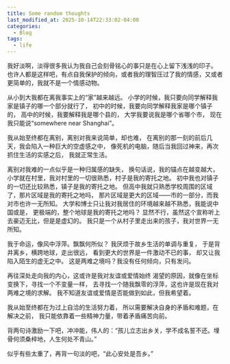 ```yaml
---
title: Some random thoughts
last_modified_at: 2025-10-14T22:33:02-04:00
categories:
  - Blog
tags:
  - life
---
```



我好淡啊，淡得很多我认为我自己会刻骨铭心的事只是在心上留下浅浅的印子。
也许人都是这样吧，有点自我保护的倾向，或者我的理智压过了我的情感，又或者
更简单的，我就不是一个情感动物。

从小到大我都在离我事实上的“家”越来越远。
小学的时候，我只要向同学解释我家是镇子的哪一个部分就行了，
初中的时候，我要向同学解释我家是哪个镇子的，
高中的时候，我要解释我是哪个县的，
大学我要说我是哪个省哪个市，
现在我只能说“somewhere near Shanghai”。

我从始至终都在离别，离别对我来说简单，却也难，
在离别的那一刻的前后几天，我会陷入一种巨大的空虚感之中，
像死机的电脑，随后当我回过神来，再次抓住生活的实感之后，
我就正常生活。

离别对我难的一点似乎是一种归属感的缺失，
换句话说，我的锚点在越变越大，
小学就在村里，我对村里的一切很熟悉，村子是我的寄托之地。
初中我也对镇子的一切还比较熟悉，镇子是我的寄托之地。
但高中我就只熟悉学校周围的区域了，那片区域是我的寄托之地吗，
那片区域是更大的区域——市的一部分，而我对市也许一无所知。
大学和博士只让我对我居住的环境越来越不熟悉，我能说中国或是，
更极端的，整个地球是我的寄托之地吗？
显然不行，虽然这个宣称听上去豪迈无比，但是是虚幻的。
我只是一个从村子里走出来的孩子，我对世界一无所知。

我于命运，像风中浮萍。飘飘何所似？
我厌烦于故乡生活的单调与重复，
于是背井离乡，横跨地球，走出很远，
看到更大的世界是一件激动不已的事，
却又让我陷入陌生的虚无之中。
这是两难之境吗？我没有任何倾向，只有发问。

再往深处走向我的内心，这或许是我对友谊或爱情始终
渴望的原因，就像在坐标变换下，寻找一个不变量一样，
去寻找一个随我飘零的浮萍，这也许是现在我对两难之境的求解。
我不知道友谊或爱情是否能做到如此，但我希望着。

我从始至终都在为过上自洽的生活努力着，
所以需要解决自身的矛盾和难题，在解决之前，
我只能依靠着一些精神力量，带着矛盾痛苦向前。

背两句诗激励一下吧，冲冲能，伟人的：“孩儿立志出乡关，学不成名誓不还。埋骨何须桑梓地，人生何处不青山。”

似乎有些太重了，再背一句淡的吧，“此心安处是吾乡。”